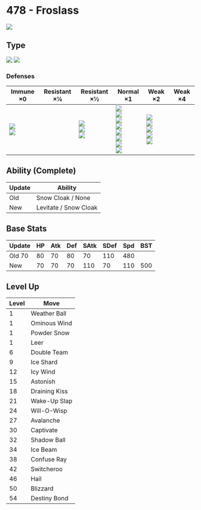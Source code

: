 # 478 - Froslass
![][478]

## Type

![][ice]  ![][ghost]

### Defenses

Immune ×0                         | Resistant ×¼ | Resistant ×½                              | Normal ×1                                                                                                                       | Weak ×2                                                                 | Weak ×4 | 
---                               | ---          | ---                                       | ---                                                                                                                             | ---                                                                     | ---     | 
![][normal]<br> ![][fighting]<br> |              | ![][poison]<br> ![][bug]<br> ![][ice]<br> | ![][flying]<br> ![][ground]<br> ![][water]<br> ![][grass]<br> ![][electric]<br> ![][psychic]<br> ![][dragon]<br> ![][fairy]<br> | ![][rock]<br> ![][ghost]<br> ![][steel]<br> ![][fire]<br> ![][dark]<br> |         | 

## Ability (Complete)

Update | Ability               | 
---    | ---                   | 
Old    | Snow Cloak / None     | 
New    | Levitate / Snow Cloak | 

## Base Stats

Update     | HP  | Atk | Def | SAtk | SDef | Spd | BST | 
---        | --- | --- | --- | ---  | ---  | --- | --- | 
Old     70 | 80  | 70  | 80  | 70   | 110  | 480 | &nbsp; | 
New        | 70  | 70  | 70  | 110  | 70   | 110 | 500 | 

## Level Up

Level | Move          | 
---   | ---           | 
1     | Weather Ball  | 
1     | Ominous Wind  | 
1     | Powder Snow   | 
1     | Leer          | 
6     | Double Team   | 
9     | Ice Shard     | 
12    | Icy Wind      | 
15    | Astonish      | 
18    | Draining Kiss | 
21    | Wake-Up Slap  | 
24    | Will-O-Wisp   | 
27    | Avalanche     | 
30    | Captivate     | 
32    | Shadow Ball   | 
34    | Ice Beam      | 
38    | Confuse Ray   | 
42    | Switcheroo    | 
46    | Hail          | 
50    | Blizzard      | 
54    | Destiny Bond  | 

[478]: ../img/pokemon/478.png
[normal]: ../img/types/normal.png
[fire]: ../img/types/fire.png
[fighting]: ../img/types/fighting.png
[water]: ../img/types/water.png
[flying]: ../img/types/flying.png
[grass]: ../img/types/grass.png
[poison]: ../img/types/poison.png
[electric]: ../img/types/electric.png
[ground]: ../img/types/ground.png
[psychic]: ../img/types/psychic.png
[rock]: ../img/types/rock.png
[ice]: ../img/types/ice.png
[bug]: ../img/types/bug.png
[dragon]: ../img/types/dragon.png
[ghost]: ../img/types/ghost.png
[dark]: ../img/types/dark.png
[steel]: ../img/types/steel.png
[fairy]: ../img/types/fairy.png

